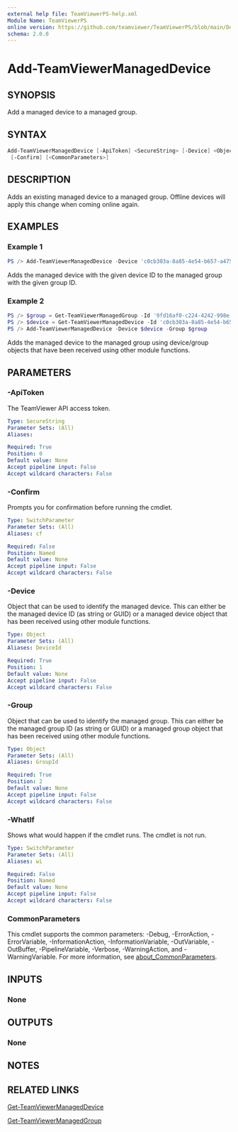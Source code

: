 ```yaml
---
external help file: TeamViewerPS-help.xml
Module Name: TeamViewerPS
online version: https://github.com/teamviewer/TeamViewerPS/blob/main/Docs/Cmdlets_help/Add-TeamViewerManagedDevice.md
schema: 2.0.0
---
```


# Add-TeamViewerManagedDevice

## SYNOPSIS

Add a managed device to a managed group.

## SYNTAX

```powershell
Add-TeamViewerManagedDevice [-ApiToken] <SecureString> [-Device] <Object> [-Group] <Object> [-WhatIf]
 [-Confirm] [<CommonParameters>]
```

## DESCRIPTION

Adds an existing managed device to a managed group.
Offline devices will apply this change when coming online again.

## EXAMPLES

### Example 1

```powershell
PS /> Add-TeamViewerManagedDevice -Device 'c0cb303a-8a85-4e54-b657-a4757c791aef' -Group '9fd16af0-c224-4242-998e-a7138b038dbb'
```

Adds the managed device with the given device ID to the managed group with the
given group ID.

### Example 2

```powershell
PS /> $group = Get-TeamViewerManagedGroup -Id '9fd16af0-c224-4242-998e-a7138b038dbb'
PS /> $device = Get-TeamViewerManagedDevice -Id 'c0cb303a-8a85-4e54-b657-a4757c791aef'
PS /> Add-TeamViewerManagedDevice -Device $device -Group $group
```

Adds the managed device to the managed group using device/group objects that
have been received using other module functions.

## PARAMETERS

### -ApiToken

The TeamViewer API access token.

```yaml
Type: SecureString
Parameter Sets: (All)
Aliases:

Required: True
Position: 0
Default value: None
Accept pipeline input: False
Accept wildcard characters: False
```

### -Confirm

Prompts you for confirmation before running the cmdlet.

```yaml
Type: SwitchParameter
Parameter Sets: (All)
Aliases: cf

Required: False
Position: Named
Default value: None
Accept pipeline input: False
Accept wildcard characters: False
```

### -Device

Object that can be used to identify the managed device.
This can either be the managed device ID (as string or GUID) or a managed device
object that has been received using other module functions.

```yaml
Type: Object
Parameter Sets: (All)
Aliases: DeviceId

Required: True
Position: 1
Default value: None
Accept pipeline input: False
Accept wildcard characters: False
```

### -Group

Object that can be used to identify the managed group.
This can either be the managed group ID (as string or GUID) or a managed group
object that has been received using other module functions.

```yaml
Type: Object
Parameter Sets: (All)
Aliases: GroupId

Required: True
Position: 2
Default value: None
Accept pipeline input: False
Accept wildcard characters: False
```

### -WhatIf

Shows what would happen if the cmdlet runs.
The cmdlet is not run.

```yaml
Type: SwitchParameter
Parameter Sets: (All)
Aliases: wi

Required: False
Position: Named
Default value: None
Accept pipeline input: False
Accept wildcard characters: False
```

### CommonParameters

This cmdlet supports the common parameters: -Debug, -ErrorAction, -ErrorVariable, -InformationAction, -InformationVariable, -OutVariable, -OutBuffer, -PipelineVariable, -Verbose, -WarningAction, and -WarningVariable. For more information, see [about_CommonParameters](http://go.microsoft.com/fwlink/?LinkID=113216).

## INPUTS

### None

## OUTPUTS

### None

## NOTES

## RELATED LINKS

[Get-TeamViewerManagedDevice](Get-TeamViewerManagedDevice.md)

[Get-TeamViewerManagedGroup](Get-TeamViewerManagedDevice.md)
